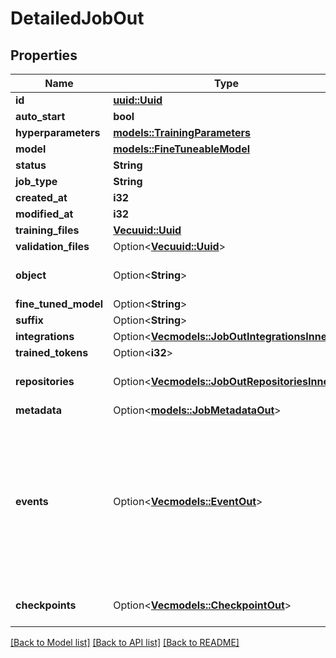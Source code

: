 # DetailedJobOut

## Properties

Name | Type | Description | Notes
------------ | ------------- | ------------- | -------------
**id** | [**uuid::Uuid**](uuid::Uuid.md) |  | 
**auto_start** | **bool** |  | 
**hyperparameters** | [**models::TrainingParameters**](TrainingParameters.md) |  | 
**model** | [**models::FineTuneableModel**](FineTuneableModel.md) |  | 
**status** | **String** |  | 
**job_type** | **String** |  | 
**created_at** | **i32** |  | 
**modified_at** | **i32** |  | 
**training_files** | [**Vec<uuid::Uuid>**](uuid::Uuid.md) |  | 
**validation_files** | Option<[**Vec<uuid::Uuid>**](uuid::Uuid.md)> |  | [optional]
**object** | Option<**String**> |  | [optional][default to Job]
**fine_tuned_model** | Option<**String**> |  | [optional]
**suffix** | Option<**String**> |  | [optional]
**integrations** | Option<[**Vec<models::JobOutIntegrationsInner>**](JobOut_integrations_inner.md)> |  | [optional]
**trained_tokens** | Option<**i32**> |  | [optional]
**repositories** | Option<[**Vec<models::JobOutRepositoriesInner>**](JobOut_repositories_inner.md)> |  | [optional][default to []]
**metadata** | Option<[**models::JobMetadataOut**](JobMetadataOut.md)> |  | [optional]
**events** | Option<[**Vec<models::EventOut>**](EventOut.md)> | Event items are created every time the status of a fine-tuning job changes. The timestamped list of all events is accessible here. | [optional][default to []]
**checkpoints** | Option<[**Vec<models::CheckpointOut>**](CheckpointOut.md)> |  | [optional][default to []]

[[Back to Model list]](../README.md#documentation-for-models) [[Back to API list]](../README.md#documentation-for-api-endpoints) [[Back to README]](../README.md)


